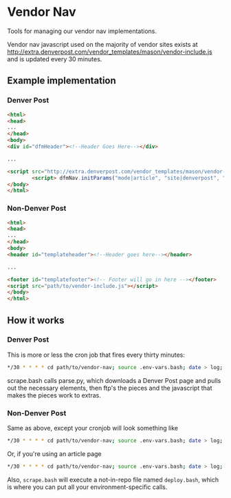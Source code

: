 # Vendor Nav
Tools for managing our vendor nav implementations.

Vendor nav javascript used on the majority of vendor sites exists at http://extra.denverpost.com/vendor_templates/mason/vendor-include.js and is updated every 30 minutes.

## Example implementation

### Denver Post

```html
<html>
<head>
...
</head>
<body>
<div id="dfmHeader"><!--Header Goes Here--></div>

...

<script src="http://extra.denverpost.com/vendor_templates/mason/vendor-include.js"></script>
        <script> dfmNav.initParams("mode|article", "site|denverpost", "pageTitle|Crime Map and Stats", "leaderboard|false", "thirdParty|true"); </script>
</body>
</html>
```

### Non-Denver Post

```html
<html>
<head>
...
</head>
<body>
<header id="templateheader"><!--Header goes here--></header>

...

<footer id="templatefooter"><!-- Footer will go in here --></footer>
<script src="path/to/vendor-include.js"></script>
</body>
</html>
```

## How it works

### Denver Post

This is more or less the cron job that fires every thirty minutes:

```bash
*/30 * * * * cd path/to/vendor-nav; source .env-vars.bash; date > log; ./scrape.bash >> log
```

scrape.bash calls parse.py, which downloads a Denver Post page and pulls out the necessary elements, then ftp's the pieces and the javascript that makes the pieces work to extras.

### Non-Denver Post

Same as above, except your cronjob will look something like 
```bash
*/30 * * * * cd path/to/vendor-nav; source .env-vars.bash; date > log; ./scrape.bash --url http://www.nydailynews.com/ --slug dailynews >> log
```
Or, if you're using an article page
```bash
*/30 * * * * cd path/to/vendor-nav; source .env-vars.bash; date > log; ./scrape.bash --url http://www.nydailynews.com/opinion/bachelor-stars-ben-higgins-lauren-bushnell-split-article-1.3168031 --slug dailynews >> log
```

Also, `scrape.bash` will execute a not-in-repo file named `deploy.bash`, which is where you can put all your environment-specific calls. 
